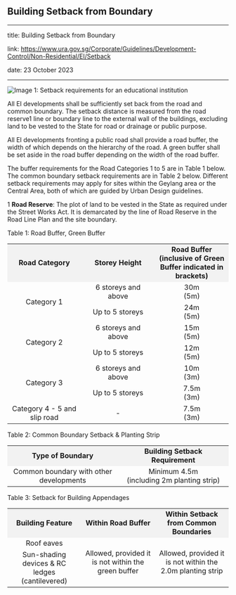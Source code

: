 ## Building Setback from Boundary
---
title: Building Setback from Boundary

link: https://www.ura.gov.sg/Corporate/Guidelines/Development-Control/Non-Residential/EI/Setback

date: 23 October 2023

---


![Image 1: Setback requirements for an educational institution](https://www.ura.gov.sg/-/media/Corporate/Guidelines/Development-control/Others/E03_Road_Buffer_Setbacks.jpg?h=100%25&w=100%25)



All EI developments shall be sufficiently set back from the road and common boundary. The setback distance is measured from the road reserve1 line or boundary line to the external wall of the buildings, excluding land to be vested to the State for road or drainage or public purpose.

All EI developments fronting a public road shall provide a road buffer, the width of which depends on the hierarchy of the road. A green buffer shall be set aside in the road buffer depending on the width of the road buffer.

The buffer requirements for the Road Categories 1 to 5 are in Table 1 below. The common boundary setback requirements are in Table 2 below. Different setback requirements may apply for sites within the Geylang area or the Central Area, both of which are guided by Urban Design guidelines.

1 **Road Reserve**: The plot of land to be vested in the State as required under the Street Works Act. It is demarcated by the line of Road Reserve in the Road Line Plan and the site boundary.

Table 1: Road Buffer, Green Buffer

<table><tbody><tr><td style="width: 33%; text-align: center; vertical-align: middle; background-color: #f2f2f2;"><strong>Road Category</strong></td><td style="width: 33%; text-align: center; vertical-align: middle; background-color: #f2f2f2;"><strong>Storey Height</strong></td><td style="width: 33%; text-align: center; vertical-align: middle; background-color: #f2f2f2;"><strong>Road Buffer<br>(inclusive of Green Buffer indicated in brackets)</strong></td></tr><tr><td style="text-align: center; vertical-align: middle;" rowspan="2">Category 1</td><td style="text-align: center; vertical-align: middle;">6 storeys and above</td><td style="text-align: center; vertical-align: middle;">30m<br>(5m)</td></tr><tr><td style="text-align: center; vertical-align: middle;">Up to 5 storeys</td><td style="text-align: center; vertical-align: middle;">24m<br>(5m)</td></tr><tr><td style="text-align: center; vertical-align: middle;" rowspan="2">Category 2</td><td style="text-align: center; vertical-align: middle;">6 storeys and above</td><td style="text-align: center; vertical-align: middle;">15m<br>(5m)</td></tr><tr><td style="text-align: center; vertical-align: middle;">Up to 5 storeys</td><td style="text-align: center; vertical-align: middle;">12m<br>(5m)</td></tr><tr><td style="text-align: center; vertical-align: middle;" rowspan="2">Category 3</td><td style="text-align: center; vertical-align: middle;">6 storeys and above</td><td style="text-align: center; vertical-align: middle;">10m<br>(3m)</td></tr><tr><td style="text-align: center; vertical-align: middle;">Up to 5 storeys</td><td style="text-align: center; vertical-align: middle;">7.5m<br>(3m)</td></tr><tr><td style="text-align: center; vertical-align: middle;"> Category 4 - 5 and slip road</td><td style="text-align: center; vertical-align: middle;">-</td><td style="text-align: center; vertical-align: middle;">7.5m<br>(3m)</td></tr></tbody></table>

Table 2: Common Boundary Setback & Planting Strip

<table><tbody><tr><td style="width: 50%; text-align: center; vertical-align: middle; background-color: #f2f2f2;"><strong>Type of Boundary</strong></td><td style="width: 50%; text-align: center; vertical-align: middle; background-color: #f2f2f2;"><strong>Building Setback Requirement</strong></td></tr><tr><td style="text-align: center;">Common boundary with other developments</td><td style="text-align: center;">Minimum 4.5m<br>(including 2m planting strip)</td></tr></tbody></table>

Table 3: Setback for Building Appendages

<table><tbody><tr><td style="background-color: #f2f2f2; width: 33%; text-align: center;"><strong>Building Feature</strong></td><td style="background-color: #f2f2f2; width: 33%; text-align: center;"><strong>Within Road Buffer</strong></td><td style="background-color: #f2f2f2; width: 33%; text-align: center;"><strong>Within Setback from Common Boundaries</strong></td></tr><tr><td style="text-align: center;">Roof eaves</td><td rowspan="2" style="text-align: center;">Allowed, provided it is not within the green buffer</td><td rowspan="2" style="text-align: center;">Allowed, provided it is not within the 2.0m planting strip</td></tr><tr><td style="text-align: center;">Sun-shading devices &amp; RC ledges (cantilevered)</td></tr></tbody></table>




